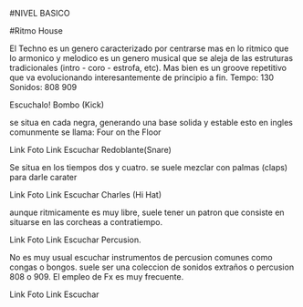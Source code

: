 #NIVEL BASICO


#Ritmo House

El Techno es un genero caracterizado por centrarse mas en lo ritmico que lo armonico y melodico es un genero musical que se aleja de las estruturas tradicionales (intro - coro - estrofa, etc).
Mas bien es un groove repetitivo que va evolucionando interesantemente de principio a fin.
Tempo: 130
Sonidos: 808 909

Escuchalo!
Bombo (Kick)

se situa en cada negra, generando una base solida y estable esto en ingles comunmente se llama: Four on the Floor

Link Foto Link Escuchar
Redoblante(Snare)

Se situa en los tiempos dos y cuatro. se suele mezclar con palmas (claps) para darle carater

Link Foto Link Escuchar
Charles (Hi Hat)

aunque ritmicamente es muy libre, suele tener un patron que consiste en situarse en las corcheas a contratiempo.

Link Foto Link Escuchar
Percusion.

No es muy usual escuchar instrumentos de percusion comunes como congas o bongos. suele ser una coleccion de sonidos extraños o percusion 808 o 909. El empleo de Fx es muy frecuente.

Link Foto Link Escuchar
